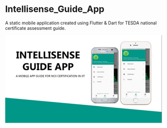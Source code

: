 # Intellisense_Guide_App
A static mobile application created using Flutter &amp; Dart for TESDA national certificate assessment guide.

![](assets/images/banner.jpg)
